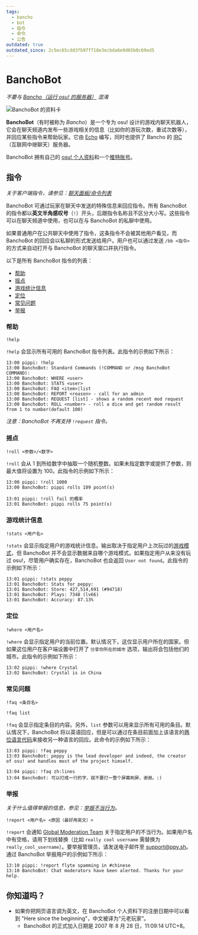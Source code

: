 ```yaml
---
tags:
  - bancho
  - bot
  - 指令
  - 命令
  - 公告
outdated: true
outdated_since: 2c5ec65cdd3fb97f718e3ecbda6e9d65b0c69ed5
---
```


# BanchoBot

*不要与 [Bancho（运行 osu! 的服务器）](/wiki/Bancho) 混淆*

![BanchoBot 的资料卡](img/BanchoBot.jpg "BanchoBot 的资料卡")

**BanchoBot**（有时被称为 *Bancho*）是一个专为 osu! 设计的游戏内聊天机器人，它会在聊天频道内发布一些游戏相关的信息（比如你的游玩次数，重试次数等），并回应某些指令来帮助玩家。它由 [Echo](https://osu.ppy.sh/users/431) 编写，同时也提供了 Bancho 的 [IRC](/wiki/Internet_Relay_Chat) （互联网中继聊天）服务器。

BanchoBot 拥有自己的 [osu! 个人资料](https://osu.ppy.sh/users/3)和一个[推特账号](https://twitter.com/banchoboat)。

## 指令

*关于客户端指令，请参见：[聊天面板/命令列表](/wiki/Chat_Console#命令列表)*

BanchoBot 可通过玩家在聊天中发送的特殊信息来回应指令。所有 BanchoBot 的指令都以**英文半角感叹号**（`!`）开头，后跟指令名称且不区分大小写。这些指令可以在聊天频道中使用，也可以在与 BanchoBot 的私聊中使用。

如果普通用户在公共聊天中使用了指令，这条指令不会被其他用户看见，而 BanchoBot 的回应会以私聊的形式发送给用户。用户也可以通过发送 `/bb <指令>` 的方式来自动打开与 BanchoBot 的聊天窗口并执行指令。

以下是所有 BanchoBot 指令的列表：

- [帮助](#帮助)
- [摇点](#摇点)
- [游戏统计信息](#游戏统计信息)
- [定位](#定位)
- [常见问题](#常见问题)
- [举报](#举报)

### 帮助

```
!help
```

`!help` 会显示所有可用的 BanchoBot 指令列表。此指令的示例如下所示：

```
13:00 pippi: !help
13:00 BanchoBot: Standard Commands (!COMMAND or /msg BanchoBot COMMAND):
13:00 BanchoBot: WHERE <user>
13:00 BanchoBot: STATS <user>
13:00 BanchoBot: FAQ <item>|list
13:00 BanchoBot: REPORT <reason> - call for an admin
13:00 BanchoBot: REQUEST [list] - shows a random recent mod request
13:00 BanchoBot: ROLL <number> - roll a dice and get random result from 1 to number(default 100)
```

<!--note for editors: the code block above reflects the exact response from banchobot -->

*注意：BanchoBot 不再支持 `!request` 指令。*

### 摇点

```
!roll <参数>/<数字>
```

`!roll` 会从 1 到所给数字中抽取一个随机整数。如果未指定数字或提供了参数，则最大值将设置为 100。此指令的示例如下所示：

```
13:00 pippi: !roll 1000
13:00 BanchoBot: pippi rolls 109 point(s)
```

```
13:01 pippi: !roll fail 的概率
13:01 BanchoBot: pippi rolls 75 point(s)
```

### 游戏统计信息

```
!stats <用户名>
```

`!stats` 会显示指定用户的游戏统计信息。输出取决于指定用户上次玩过的[游戏模式](/wiki/Game_Modes)，但 BanchoBot 并不会显示数据来自哪个游戏模式。如果指定用户从来没有玩过 osu!，尽管用户确实存在，BanchoBot 也会返回 `User not found`。此指令的示例如下所示：

```
13:01 pippi: !stats peppy
13:01 BanchoBot: Stats for peppy:
13:01 BanchoBot: Store: 427,514,691 (#94718)
13:01 BanchoBot: Plays: 7348 (lv66)
13:01 BanchoBot: Accuracy: 87.13%
```

### 定位

```
!where <用户名>
```

`!where` 会显示指定用户的当前位置。默认情况下，这仅显示用户所在的国家。但如果这位用户在客户端设置中打开了 `分享你所在的城市` 选项，输出将会包括他们的城市。此指令的示例如下所示：

```
13:02 pippi: !where Crystal
13:02 BanchoBot: Crystal is in China
```

### 常见问题

```
!faq <条目名>
```

```
!faq list
```

`!faq` 会显示指定条目的内容。另外，`list` 参数可以用来显示所有可用的条目。默认情况下，BanchoBot 将以英语回应，但是可以通过在条目前面加上该语言的[两位语言代码](/wiki/Article_Styling_Criteria#本地化)来接收另一种语言的回应。此命令的示例如下所示：

```
13:03 pippi: !faq peppy
13:03 BanchoBot: peppy is the lead developer and indeed, the creator of osu! and handles most of the project himself.
```

```
13:04 pippi: !faq zh:lines
13:04 BanchoBot: 可以打成一行的字，就不要打一整个屏幕刷屏，谢谢。:)
```

### 举报

*关于什么值得举报的信息，参见：[举报不当行为](/wiki/Reporting_Bad_Behaviour)。*

```
!report <用户名> <原因（最好用英文）>
```

`!report` 会通知 [Global Moderation Team](/wiki/Global_Moderation_Team) 关于指定用户的不当行为。如果用户名中有空格，请用下划线替换（比如 `really cool username` 需替换为 `really_cool_username`）。要举报管理员，请发送电子邮件至 [support@ppy.sh](mailto:support@ppy.sh)。通过 BanchoBot 举报用户的示例如下所示：

```
13:10 pippi: !report flyte spamming in #chinese
13:10 BanchoBot: Chat moderators have been alerted. Thanks for your help.
```

## 你知道吗？

- 如果你把网页语言调为英文，在 BanchoBot 个人资料下的注册日期中可以看到 "Here since the beginning"，中文被译为“元老玩家”。
  - BanchoBot 的正式加入日期是 2007 年 8 月 28 日，11:09:14 UTC+8。
